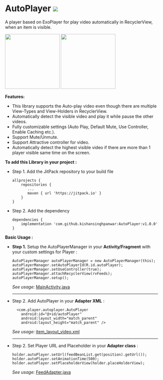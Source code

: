

# AutoPlayer [![](https://jitpack.io/v/kishansinghpanwar/AutoPlayer.svg)](https://jitpack.io/#kishansinghpanwar/AutoPlayer)
A player based on ExoPlayer for play video automatically in RecyclerView, when an item is visible.

<img src="https://github.com/kishansinghpanwar/AutoPlayer/blob/master/Screenshots/screenshot-1.png" width="180" >    <img src="https://github.com/kishansinghpanwar/AutoPlayer/blob/master/Screenshots/screenshot-2.png" width="180">

 **Features:**
 - This library supports the Auto-play video even though there are multiple View-Types and View-Holders in RecyclerView.
 -  Automatically detect the visible video and play it while pause the other videos.
- Fully customizable settings (Auto Play, Default Mute, Use Controller, Enable Caching etc.).
- Support Mute/Unmute.
- Support Attractive controller for video.
- Automatically detect the highest visible video if there are more than 1 player visible same time on the screen.


 **To add this Library in your project :**
 - Step 1. Add the JitPack repository to your build file
    
    
	```
	allprojects {
	    repositories {
	       ...
	       maven { url 'https://jitpack.io' }
	    }
	}
	 ```  
   
 - Step 2. Add the dependency
	```
	dependencies {
	    implementation 'com.github.kishansinghpanwar:AutoPlayer:v1.0.0'
	}
	```
**Basic Usage :**
- **Step 1.** Setup the AutoPlayerManager in your **Activity/Fragment** with your custom settings for Player :

	```
	AutoPlayerManager autoPlayerManager = new AutoPlayerManager(this);  
    autoPlayerManager.setAutoPlayerId(R.id.autoPlayer);  
    autoPlayerManager.setUseController(true);  
    autoPlayerManager.attachRecyclerView(rvFeeds);  
    autoPlayerManager.setup();
	```
	*See usage:* [MainActivity.java](https://github.com/kishansinghpanwar/AutoPlayer/blob/master/app/src/main/java/com/example/autoplayer/MainActivity.java)
	
  ------
  
- Step 2. Add AutoPlayer in your **Adapter XML** :
  ```
	<com.player.autoplayer.AutoPlayer  
	  android:id="@+id/autoPlayer"  
	  android:layout_width="match_parent"  
	  android:layout_height="match_parent" />
  ```
  *See usage:* [item_layout_video.xml](https://github.com/kishansinghpanwar/AutoPlayer/blob/master/app/src/main/res/layout/item_layout_video.xml)
  	
  ------
  
 - Step 2. Set Player URL and Placeholder in your **Adapter class** :
	  ```
	holder.autoPlayer.setUrl(feedBeanList.get(position).getUrl());  
	holder.autoPlayer.setAnimationTime(500);  
	holder.autoPlayer.setPlaceholderView(holder.placeHolderView);
	  ```
	  *See usage:* [FeedAdapter.java](https://github.com/kishansinghpanwar/AutoPlayer/blob/master/app/src/main/java/com/example/autoplayer/adapter/FeedAdapter.java)
	  



